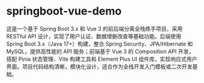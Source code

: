 # springboot-vue-demo
这是一个基于 Spring Boot 3.x 和 Vue 3 的前后端分离全栈练手项目，采用 RESTful API 设计，实现了用户认证、数据增删改查等基础功能。后端使用 Spring Boot 3.x（Java 17+）构建，整合 Spring Security、JPA/Hibernate 和 MySQL，提供高性能的 API 服务；前端基于 Vue 3 的 Composition API 开发，搭配 Pinia 状态管理、Vite 构建工具和 Element Plus UI 组件库，实现响应式用户界面。项目代码结构清晰，模块化设计，适合作为全栈开发入门模板或二次开发基础。
